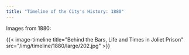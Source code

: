 ```yaml
---
title: "Timeline of the City's History: 1880"
---
```

Images from 1880:

{{< image-timeline title="Behind the Bars, Life and Times in Joliet Prison" src="/img/timeline/1880/large/202.jpg" >}}